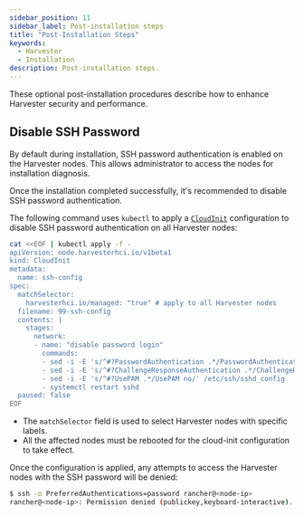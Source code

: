 ```yaml
---
sidebar_position: 11
sidebar_label: Post-installation steps
title: "Post-Installation Steps"
keywords:
  - Harvester
  - Installation
description: Post-installation steps.
---
```



<head>
  <link rel="canonical" href="https://docs.harvesterhci.io/v1.6/install/post-install"/>
</head>

These optional post-installation procedures describe how to enhance Harvester security and performance.

## Disable SSH Password

By default during installation, SSH password authentication is enabled on the Harvester nodes. This allows administrator to access the nodes for installation diagnosis. 

Once the installation completed successfully, it's recommended to disable SSH password authentication.

The following command uses `kubectl` to apply a [`CloudInit`](https://docs.harvesterhci.io/v1.6/advanced/cloudinitcrd/) configuration to disable SSH password authentication on all Harvester nodes:

```sh
cat <<EOF | kubectl apply -f -
apiVersion: node.harvesterhci.io/v1beta1
kind: CloudInit
metadata:
  name: ssh-config
spec:
  matchSelector: 
    harvesterhci.io/managed: "true" # apply to all Harvester nodes
  filename: 99-ssh-config
  contents: |
    stages:
      network:
      - name: "disable password login"
        commands:
        - sed -i -E 's/^#?PasswordAuthentication .*/PasswordAuthentication no/' /etc/ssh/sshd_config
        - sed -i -E 's/^#?ChallengeResponseAuthentication .*/ChallengeResponseAuthentication no/' /etc/ssh/sshd_config
        - sed -i -E 's/^#?UsePAM .*/UsePAM no/' /etc/ssh/sshd_config
        - systemctl restart sshd
  paused: false
EOF
```

   * The `matchSelector` field is used to select Harvester nodes with specific labels.
   * All the affected nodes must be rebooted for the cloud-init configuration to take effect.

Once the configuration is applied, any attempts to access the Harvester nodes with the SSH password will be denied:

```sh
$ ssh -o PreferredAuthentications=password rancher@<node-ip>
rancher@<node-ip>: Permission denied (publickey,keyboard-interactive).
```
